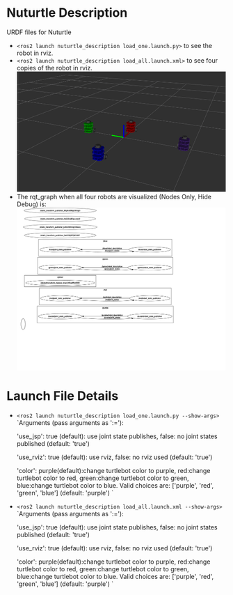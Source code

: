 # Nuturtle  Description
URDF files for Nuturtle <Champ>
* `<ros2 launch nuturtle_description load_one.launch.py>` to see the robot in rviz.
* `<ros2 launch nuturtle_description load_all.launch.xml>` to see four copies of the robot in rviz.
![](images/rviz.png)
* The rqt_graph when all four robots are visualized (Nodes Only, Hide Debug) is:
![](images/rosgraph.svg)
# Launch File Details
* `<ros2 launch nuturtle_description load_one.launch.py --show-args>`
  `Arguments (pass arguments as '<name>:=<value>'):

    'use_jsp':
        true (default): use joint state publishes,                false: no joint states published
        (default: 'true')

    'use_rviz':
        true (default): use rviz,                false: no rviz used
        (default: 'true')

    'color':
        purple(default):change turtlebot color to purple,                red:change turtlebot color to red,                green:change turtlebot color to green,                blue:change turtlebot color to blue. Valid choices are: ['purple', 'red', 'green', 'blue']
        (default: 'purple')
`
* `<ros2 launch nuturtle_description load_all.launch.xml --show-args>`
  `Arguments (pass arguments as '<name>:=<value>'):

    'use_jsp':
        true (default): use joint state publishes,                false: no joint states published
        (default: 'true')

    'use_rviz':
        true (default): use rviz,                false: no rviz used
        (default: 'true')

    'color':
        purple(default):change turtlebot color to purple,                red:change turtlebot color to red,                green:change turtlebot color to green,                blue:change turtlebot color to blue. Valid choices are: ['purple', 'red', 'green', 'blue']
        (default: 'purple')
`